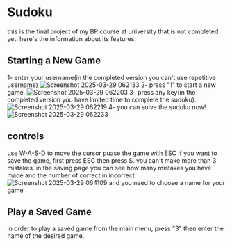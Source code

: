 # Sudoku
this is the final project of my BP course at university that is not completed yet. here's the information about its features:

## Starting a New Game
1- enter your username(in the completed version you can't use repetitive username)
![Screenshot 2025-03-29 062133](https://github.com/user-attachments/assets/0e6f2ccb-bbae-4850-b1f3-7770e1e9382e)
2- press "1" to start a new game.
![Screenshot 2025-03-29 062203](https://github.com/user-attachments/assets/12615c19-dd24-4ee1-b766-1c211ac0949b)
3- press any key(in the completed version you have limited time to complete the sudoku).
![Screenshot 2025-03-29 062219](https://github.com/user-attachments/assets/c9030f67-fa9b-42b1-b0d3-3c26fd489f25)
4- you can solve the sudoku now!
![Screenshot 2025-03-29 062233](https://github.com/user-attachments/assets/7fb1f549-1c77-4b3f-99a3-cfcb573df382)
## controls
use W-A-S-D to move the cursor
puase the game with ESC
if you want to save the game, first press ESC then press S.
you can't make more than 3 mistakes.
in the saving page you can see how many mistakes you have made and the number of correct in incorrect
![Screenshot 2025-03-29 064109](https://github.com/user-attachments/assets/32365770-a013-4f58-b05f-1f70e8f8f28e)
and you need to choose a name for your game
## Play a Saved Game
in order to play a saved game from the main menu, press "3" then enter the name of the desired game.
